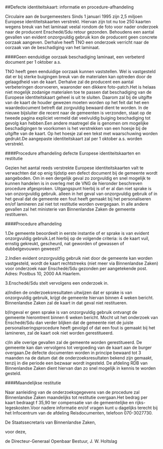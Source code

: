 <meta http-equiv='Content-Type' content='text/html; charset=utf-8' />

##Defecte identiteitskaart: informatie en procedure-afhandeling

Circulaire aan de burgemeesters Sinds 1 januari 1995 zijn 2,5 miljoen Europese identiteitskaarten verstrekt. Hiervan zijn tot nu toe 250 kaarten wegens breuk van het laminaat veelal rondom de foto voor nader onderzoek naar de producent Enschedé/Sdu retour gezonden. Behoudens een aantal gevallen van evident onzorgvuldig gebruik kon de producent geen concrete oorzaak aangeven. Derhalve heeft TNO een onderzoek verricht naar de oorzaak van de beschadiging van het laminaat. 

####Geen eenduidige oorzaak beschadiging laminaat, een verbeterd document per 1 oktober a.s.

TNO heeft geen eenduidige oorzaak kunnen vaststellen. Wel is vastgesteld dat er bij sterke buigingen breuk van de materialen kan optreden door de gelaagdheid van de kaart. Derhalve zal de producent een aantal verbeteringen doorvoeren, waaronder een dikkere foto-patch.Het is helaas niet mogelijk zodanige materialen toe te passen dat beschadiging van de Europese identiteitskaart geheel is uit te sluiten. Daarom zal bij de uitgifte van de kaart de houder gewezen moeten worden op het feit dat het een waardedocument betreft dat zorgvuldig bewaard dient te worden. In de nieuwe bijsluiter die recent naar de gemeenten is verzonden, staat op de tweede pagina expliciet vermeld dat veelvuldig buiging beschadiging tot gevolg kan hebben.Een andere maatregel die is genomen om mogelijke beschadigingen te voorkomen is het verstrekken van een hoesje bij de uitgifte van de kaart. Op het hoesje zal een tekst met waarschuwing worden gedrukt.De aangepaste identiteitskaart zal per 1 oktober a.s. worden verstrekt. 

####Procedure afhandeling defecte Europese identiteitskaarten en restitutie

Gezien het aantal reeds verstrekte Europese identiteitskaarten valt te verwachten dat op enig tijdstip een defect document bij de gemeente wordt aangeboden. Om in een dergelijk geval zo zorgvuldig en snel mogelijk te kunnen handelen is in overleg met de VNG de hieronder beschreven procedure afgesproken. Uitgangspunt hierbij is of er al dan niet sprake is van onzorgvuldig gebruik. alleen in het geval van onzorgvuldig gebruik of in het geval dat de gemeente een fout heeft gemaakt bij het personaliseren en/of lamineren zal niet tot restitutie worden overgegaan. In alle andere gevallen zal het ministerie van Binnenlandse Zaken de gemeente restitueren. 

####Procedure afhandeling

1.De gemeente beoordeelt in eerste instantie of er sprake is van evident onzorgvuldig gebruik.Let hierbij op de volgende criteria: is de kaart vuil, ernstig gekreukt, gescheurd, nat geworden of gewassen of dubbelgevouwen geweest?

2.Indien evident onzorgvuldig gebruik niet door de gemeente kan worden vastgesteld, wordt de kaart rechtstreeks (niet meer via Binnenlandse Zaken) voor onderzoek naar Enschedé/Sdu gezonden per aangetekende post. Adres: Postbus 10, 2000 AA Haarlem.

3.Enschedé/Sdu stelt vervolgens een onderzoek in.

a)Indien de onderzoeksresultaten uitwijzen dat er sprake is van onzorgvuldig gebruik, krijgt de gemeente hiervan binnen 4 weken bericht. Binnenlandse Zaken zal de kaart in dat geval niet restitueren.

b)Ingeval er geen sprake is van onzorgvuldig gebruik ontvangt de gemeente hieromtrent binnen 6 weken bericht. Mocht uit het onderzoek van Enschedé/Sdu dan verder blijken dat de gemeente niet de juiste personaliseringsprocedure heeft gevolgd of dat een fout is gemaakt bij het lamineren, zal de kaart ook niet worden gerestitueerd.

c)In alle overige gevallen zal de gemeente worden gerestitueerd. De gemeente kan dan vervolgens tot vergoeding van de kaart aan de burger overgaan.De defecte documenten worden in principe bewaard tot 3 maanden na de datum dat de onderzoeksresultaten bekend zijn gemaakt, tenzij in die periode een bezwaar wordt ingesteld. De afdeling RDB van Binnenlandse Zaken dient hiervan dan zo snel mogelijk in kennis te worden gesteld. 

####Maandelijkse restitutie

Naar aanleiding van de onderzoeksgegevens van de procedure zal Binnenlandse Zaken maandelijks tot restitutie overgaan.Het bedrag per kaart bedraagt f 35,90 ter compensatie van de gemeentelijke en rijks-legeskosten.Voor nadere informatie en/of vragen kunt u dagelijks terecht bij het Infocentrum van de afdeling Reisdocumenten, telefoon 070-3027730. 

De 
Staatssecretaris van Binnenlandse Zaken,

voor deze,  

de 
Directeur-Generaal Openbaar Bestuur,
J. W. Holtslag   
